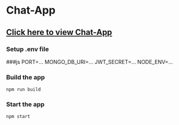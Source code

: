 # Chat-App

## [Click here to view Chat-App](https://chat-application-g7a9.onrender.com)

### Setup .env file

###js
PORT=...
MONGO_DB_URI=...
JWT_SECRET=...
NODE_ENV=...


### Build the app

```shell
npm run build
```

### Start the app

```shell
npm start
```
